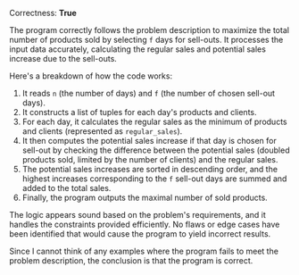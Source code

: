 Correctness: **True**

The program correctly follows the problem description to maximize the total number of products sold by selecting `f` days for sell-outs. It processes the input data accurately, calculating the regular sales and potential sales increase due to the sell-outs.

Here's a breakdown of how the code works:
1. It reads `n` (the number of days) and `f` (the number of chosen sell-out days).
2. It constructs a list of tuples for each day's products and clients.
3. For each day, it calculates the regular sales as the minimum of products and clients (represented as `regular_sales`).
4. It then computes the potential sales increase if that day is chosen for sell-out by checking the difference between the potential sales (doubled products sold, limited by the number of clients) and the regular sales.
5. The potential sales increases are sorted in descending order, and the highest increases corresponding to the `f` sell-out days are summed and added to the total sales.
6. Finally, the program outputs the maximal number of sold products.

The logic appears sound based on the problem's requirements, and it handles the constraints provided efficiently. No flaws or edge cases have been identified that would cause the program to yield incorrect results.

Since I cannot think of any examples where the program fails to meet the problem description, the conclusion is that the program is correct.